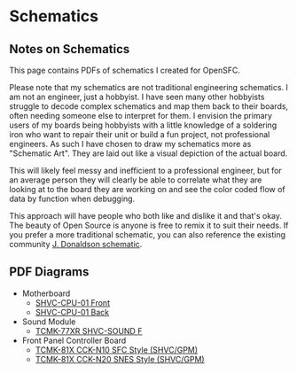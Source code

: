 # Schematics

## Notes on Schematics
This page contains PDFs of schematics I created for OpenSFC.

Please note that my schematics are not traditional engineering schematics. I am not an engineer, just a hobbyist. I have seen many other hobbyists struggle to decode complex schematics and map them back to their boards, often needing someone else to interpret for them. I envision the primary users of my boards being hobbyists with a little knowledge of a soldering iron who want to repair their unit or build a fun project, not professional engineers. As such I have chosen to draw my schematics more as "Schematic Art". They are laid out like a visual depiction of the actual board. 

This will likely feel messy and inefficient to a professional engineer, but for an average person they will clearly be able to correlate what they are looking at to the board they are working on and see the color coded flow of data by function when debugging. 

This approach will have people who both like and dislike it and that's okay. The beauty of Open Source is anyone is free to remix it to suit their needs. If you prefer a more traditional schematic, you can also reference the existing community [J. Donaldson schematic](https://wiki.superfamicom.org/uploads/snes_schematic_color.pdf).

## PDF Diagrams

* Motherboard
  * [SHVC-CPU-01 Front](https://starlightk7.github.io/OpenSFC/assets/SHVC-CPU-01-Front.pdf)
  * [SHVC-CPU-01 Back](https://starlightk7.github.io/OpenSFC/assets/SHVC-CPU-01-Back.pdf)
* Sound Module
  * [TCMK-77XR SHVC-SOUND F](https://starlightk7.github.io/OpenSFC/assets/TCMK-77XR-F.pdf)
* Front Panel Controller Board
  * [TCMK-81X CCK-N10 SFC Style (SHVC/GPM)](https://starlightk7.github.io/OpenSFC/assets/TCMK-81X_CCK-N10.pdf)
  * [TCMK-81X CCK-N20 SNES Style (SHVC/GPM)](https://starlightk7.github.io/OpenSFC/assets/TCMK-81X_CCK-N20.pdf)
